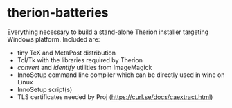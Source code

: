 # therion-batteries

Everything necessary to build a stand-alone Therion installer targeting Windows platform. Included are:
* tiny TeX and MetaPost distribution
* Tcl/Tk with the libraries required by Therion
* _convert_ and _identify_ utilities from ImageMagick
* InnoSetup command line compiler which can be directly used in wine on Linux
* InnoSetup script(s)
* TLS certificates needed by Proj (https://curl.se/docs/caextract.html)
